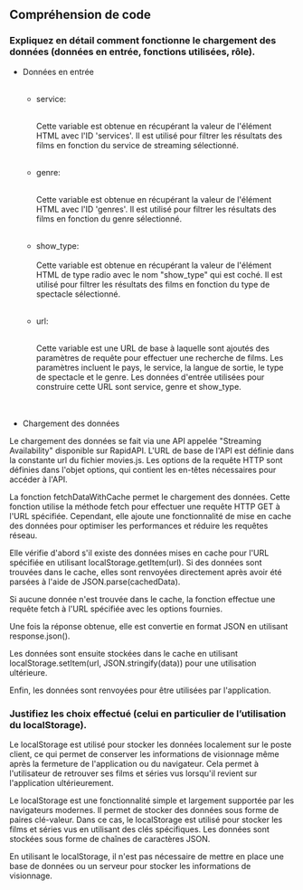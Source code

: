 ## Compréhension de code  
### Expliquez en détail comment fonctionne le chargement des données (données en entrée, fonctions utilisées, rôle).

- Données en entrée  <br><br>

   - service:   <br><br>
     
        Cette variable est obtenue en récupérant la valeur de l'élément HTML avec l'ID 'services'. Il est utilisé pour filtrer les résultats des films en fonction du service de streaming sélectionné.<br><br>
    

    - genre:  <br><br>

         Cette variable est obtenue en récupérant la valeur de l'élément HTML avec l'ID 'genres'. Il est utilisé pour filtrer les résultats des films en fonction du genre sélectionné. <br><br> 
       
    
    - show_type:<br><br>
         Cette variable est obtenue en récupérant la valeur de l'élément HTML  de type radio avec le nom "show_type" qui est coché. Il est utilisé pour filtrer les résultats des films en fonction du type de spectacle sélectionné.<br><br>

    - url: <br><br>
    
         Cette variable est une URL de base à laquelle sont ajoutés des paramètres de requête pour effectuer une recherche de films. Les paramètres incluent le pays, le service, la langue de sortie, le type de spectacle et le genre. Les données d'entrée utilisées pour construire cette URL sont service, genre et show_type.       <br><br><br>

- Chargement des données  

Le chargement des données se fait via une API appelée "Streaming Availability" disponible sur RapidAPI. L'URL de base de l'API est définie dans la constante url du fichier movies.js. Les options de la requête HTTP sont définies dans l'objet options, qui contient les en-têtes nécessaires pour accéder à l'API.

La fonction fetchDataWithCache permet le chargement des données. Cette fonction utilise la méthode fetch pour effectuer une requête HTTP GET à l'URL spécifiée. Cependant, elle ajoute une fonctionnalité de mise en cache des données pour optimiser les performances et réduire les requêtes réseau.

Elle vérifie d'abord s'il existe des données mises en cache pour l'URL spécifiée en utilisant localStorage.getItem(url). Si des données sont trouvées dans le cache, elles sont renvoyées directement après avoir été parsées à l'aide de JSON.parse(cachedData).

Si aucune donnée n'est trouvée dans le cache, la fonction effectue une requête fetch à l'URL spécifiée avec les options fournies.

Une fois la réponse obtenue, elle est convertie en format JSON en utilisant response.json().

Les données sont ensuite stockées dans le cache en utilisant localStorage.setItem(url, JSON.stringify(data)) pour une utilisation ultérieure.

Enfin, les données sont renvoyées pour être utilisées par l'application.



### Justifiez les choix effectué (celui en particulier de l’utilisation du localStorage).  

Le localStorage est utilisé pour stocker les données localement sur le poste client, ce qui permet de conserver les informations de visionnage même après la fermeture de l'application ou du navigateur. Cela permet à l'utilisateur de retrouver ses films et séries vus lorsqu'il revient sur l'application ultérieurement.

Le localStorage est une fonctionnalité simple et largement supportée par les navigateurs modernes. Il permet de stocker des données sous forme de paires clé-valeur. Dans ce cas, le localStorage est utilisé pour stocker les films et séries vus en utilisant des clés spécifiques. Les données sont stockées sous forme de chaînes de caractères JSON.

En utilisant le localStorage, il n'est pas nécessaire de mettre en place une base de données ou un serveur pour stocker les informations de visionnage.